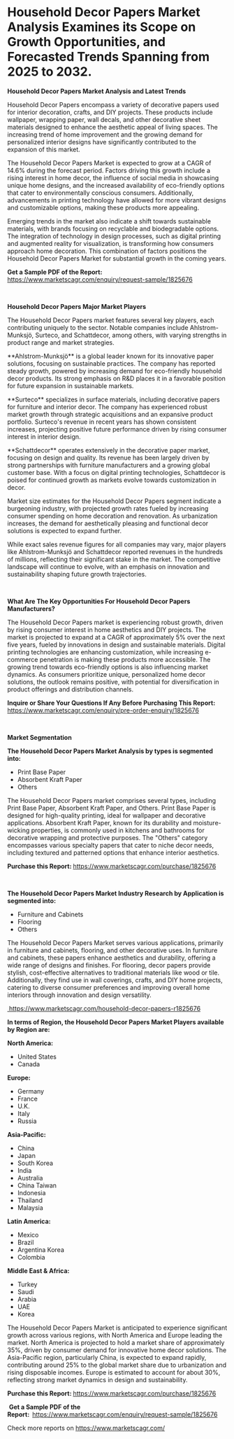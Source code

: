 <p><h1>Household Decor Papers Market Analysis Examines its Scope on Growth Opportunities, and Forecasted Trends Spanning from 2025 to 2032.</h1></p><p><strong>Household Decor Papers Market Analysis and Latest Trends</strong></p>
<p><p>Household Decor Papers encompass a variety of decorative papers used for interior decoration, crafts, and DIY projects. These products include wallpaper, wrapping paper, wall decals, and other decorative sheet materials designed to enhance the aesthetic appeal of living spaces. The increasing trend of home improvement and the growing demand for personalized interior designs have significantly contributed to the expansion of this market.</p><p>The Household Decor Papers Market is expected to grow at a CAGR of 14.6% during the forecast period. Factors driving this growth include a rising interest in home decor, the influence of social media in showcasing unique home designs, and the increased availability of eco-friendly options that cater to environmentally conscious consumers. Additionally, advancements in printing technology have allowed for more vibrant designs and customizable options, making these products more appealing. </p><p>Emerging trends in the market also indicate a shift towards sustainable materials, with brands focusing on recyclable and biodegradable options. The integration of technology in design processes, such as digital printing and augmented reality for visualization, is transforming how consumers approach home decoration. This combination of factors positions the Household Decor Papers Market for substantial growth in the coming years.</p></p>
<p><strong>Get a Sample PDF of the Report:&nbsp;</strong> <a href="https://www.marketscagr.com/enquiry/request-sample/1825676?utm_campaign=2235&utm_medium=2&utm_source=Github&utm_content=ia&utm_term=03022025&utm_id=household-decor-papers">https://www.marketscagr.com/enquiry/request-sample/1825676</a></p>
<p>&nbsp;</p>
<p><strong>Household Decor Papers Major Market Players</strong></p>
<p><p>The Household Decor Papers market features several key players, each contributing uniquely to the sector. Notable companies include Ahlstrom-Munksjö, Surteco, and Schattdecor, among others, with varying strengths in product range and market strategies.</p><p>**Ahlstrom-Munksjö** is a global leader known for its innovative paper solutions, focusing on sustainable practices. The company has reported steady growth, powered by increasing demand for eco-friendly household decor products. Its strong emphasis on R&D places it in a favorable position for future expansion in sustainable markets.</p><p>**Surteco** specializes in surface materials, including decorative papers for furniture and interior decor. The company has experienced robust market growth through strategic acquisitions and an expansive product portfolio. Surteco's revenue in recent years has shown consistent increases, projecting positive future performance driven by rising consumer interest in interior design.</p><p>**Schattdecor** operates extensively in the decorative paper market, focusing on design and quality. Its revenue has been largely driven by strong partnerships with furniture manufacturers and a growing global customer base. With a focus on digital printing technologies, Schattdecor is poised for continued growth as markets evolve towards customization in decor.</p><p>Market size estimates for the Household Decor Papers segment indicate a burgeoning industry, with projected growth rates fueled by increasing consumer spending on home decoration and renovation. As urbanization increases, the demand for aesthetically pleasing and functional decor solutions is expected to expand further.</p><p>While exact sales revenue figures for all companies may vary, major players like Ahlstrom-Munksjö and Schattdecor reported revenues in the hundreds of millions, reflecting their significant stake in the market. The competitive landscape will continue to evolve, with an emphasis on innovation and sustainability shaping future growth trajectories.</p></p>
<p>&nbsp;</p>
<p><strong>What Are The Key Opportunities For Household Decor Papers Manufacturers?</strong></p>
<p><p>The Household Decor Papers market is experiencing robust growth, driven by rising consumer interest in home aesthetics and DIY projects. The market is projected to expand at a CAGR of approximately 5% over the next five years, fueled by innovations in design and sustainable materials. Digital printing technologies are enhancing customization, while increasing e-commerce penetration is making these products more accessible. The growing trend towards eco-friendly options is also influencing market dynamics. As consumers prioritize unique, personalized home decor solutions, the outlook remains positive, with potential for diversification in product offerings and distribution channels.</p></p>
<p><strong>Inquire or Share Your Questions If Any Before Purchasing This Report:</strong> <a href="https://www.marketscagr.com/enquiry/pre-order-enquiry/1825676?utm_campaign=2235&utm_medium=2&utm_source=Github&utm_content=ia&utm_term=03022025&utm_id=household-decor-papers">https://www.marketscagr.com/enquiry/pre-order-enquiry/1825676</a></p>
<p>&nbsp;</p>
<p><strong>Market Segmentation</strong></p>
<p><strong>The Household Decor Papers Market Analysis by types is segmented into:</strong></p>
<p><ul><li>Print Base Paper</li><li>Absorbent Kraft Paper</li><li>Others</li></ul></p>
<p><p>The Household Decor Papers market comprises several types, including Print Base Paper, Absorbent Kraft Paper, and Others. Print Base Paper is designed for high-quality printing, ideal for wallpaper and decorative applications. Absorbent Kraft Paper, known for its durability and moisture-wicking properties, is commonly used in kitchens and bathrooms for decorative wrapping and protective purposes. The "Others" category encompasses various specialty papers that cater to niche decor needs, including textured and patterned options that enhance interior aesthetics.</p></p>
<p><strong>Purchase this Report:&nbsp;</strong><a href="https://www.marketscagr.com/purchase/1825676?utm_campaign=2235&utm_medium=2&utm_source=Github&utm_content=ia&utm_term=03022025&utm_id=household-decor-papers">https://www.marketscagr.com/purchase/1825676</a></p>
<p>&nbsp;</p>
<p><strong>The Household Decor Papers Market Industry Research by Application is segmented into:</strong></p>
<p><ul><li>Furniture and Cabinets</li><li>Flooring</li><li>Others</li></ul></p>
<p><p>The Household Decor Papers Market serves various applications, primarily in furniture and cabinets, flooring, and other decorative uses. In furniture and cabinets, these papers enhance aesthetics and durability, offering a wide range of designs and finishes. For flooring, decor papers provide stylish, cost-effective alternatives to traditional materials like wood or tile. Additionally, they find use in wall coverings, crafts, and DIY home projects, catering to diverse consumer preferences and improving overall home interiors through innovation and design versatility.</p></p>
<p><a href="https://www.marketscagr.com/household-decor-papers-r1825676?utm_campaign=2235&utm_medium=2&utm_source=Github&utm_content=ia&utm_term=03022025&utm_id=household-decor-papers">&nbsp;https://www.marketscagr.com/household-decor-papers-r1825676</a></p>
<p><strong>In terms of Region, the Household Decor Papers Market Players available by Region are:</strong></p>
<p>
    <p> <strong> North America: </strong>
        <ul>
            <li>United States</li>
            <li>Canada</li>
        </ul>
        </p> 
    <p> <strong> Europe: </strong>
        <ul>
            <li>Germany</li>
            <li>France</li>
            <li>U.K.</li>
            <li>Italy</li>
            <li>Russia</li>
        </ul>
        </p> 
    <p> <strong> Asia-Pacific: </strong>
        <ul>
            <li>China</li>
            <li>Japan</li>
            <li>South Korea</li>
            <li>India</li>
            <li>Australia</li>
            <li>China Taiwan</li>
            <li>Indonesia</li>
            <li>Thailand</li>
            <li>Malaysia</li>
        </ul>
        </p> 
    <p> <strong> Latin America: </strong>
        <ul>
            <li>Mexico</li>
            <li>Brazil</li>
            <li>Argentina Korea</li>
            <li>Colombia</li>
        </ul>
        </p> 
    <p> <strong> Middle East & Africa: </strong>
        <ul>
            <li>Turkey</li>
            <li>Saudi</li>
            <li>Arabia</li>
            <li>UAE</li>
            <li>Korea</li>
        </ul>
    </p>
    </p>
<p><p>The Household Decor Papers Market is anticipated to experience significant growth across various regions, with North America and Europe leading the market. North America is projected to hold a market share of approximately 35%, driven by consumer demand for innovative home decor solutions. The Asia-Pacific region, particularly China, is expected to expand rapidly, contributing around 25% to the global market share due to urbanization and rising disposable incomes. Europe is estimated to account for about 30%, reflecting strong market dynamics in design and sustainability.</p></p>
<p><strong>Purchase this Report: </strong><a href="https://www.marketscagr.com/purchase/1825676?utm_campaign=2235&utm_medium=2&utm_source=Github&utm_content=ia&utm_term=03022025&utm_id=household-decor-papers">https://www.marketscagr.com/purchase/1825676</a></p>
<p>&nbsp;<strong>Get a Sample PDF of the Report:&nbsp;&nbsp;</strong><a href="https://www.marketscagr.com/enquiry/request-sample/1825676?utm_campaign=2235&utm_medium=2&utm_source=Github&utm_content=ia&utm_term=03022025&utm_id=household-decor-papers">https://www.marketscagr.com/enquiry/request-sample/1825676</a></p>
<p><strong></strong></p>
<p>Check more reports on <a href="https://www.marketscagr.com/?utm_campaign=2235&utm_medium=2&utm_source=Github&utm_content=ia&utm_term=03022025&utm_id=household-decor-papers">https://www.marketscagr.com/</a></p>